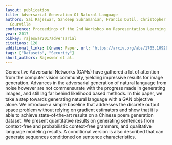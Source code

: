 ```yaml
---
layout: publication
title: Adversarial Generation Of Natural Language
authors: Sai Rajeswar, Sandeep Subramanian, Francis Dutil, Christopher Pal, Aaron
  Courville
conference: Proceedings of the 2nd Workshop on Representation Learning for NLP
year: 2017
bibkey: rajeswar2017adversarial
citations: 120
additional_links: [{name: Paper, url: 'https://arxiv.org/abs/1705.10929'}]
tags: ["Datasets", "Security"]
short_authors: Rajeswar et al.
---
```

Generative Adversarial Networks (GANs) have gathered a lot of attention from
the computer vision community, yielding impressive results for image
generation. Advances in the adversarial generation of natural language from
noise however are not commensurate with the progress made in generating images,
and still lag far behind likelihood based methods. In this paper, we take a
step towards generating natural language with a GAN objective alone. We
introduce a simple baseline that addresses the discrete output space problem
without relying on gradient estimators and show that it is able to achieve
state-of-the-art results on a Chinese poem generation dataset. We present
quantitative results on generating sentences from context-free and
probabilistic context-free grammars, and qualitative language modeling results.
A conditional version is also described that can generate sequences conditioned
on sentence characteristics.